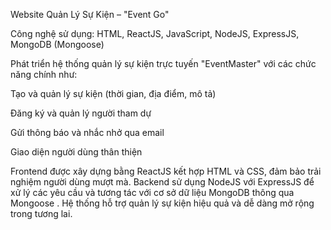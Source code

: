 Website Quản Lý Sự Kiện – "Event Go"

Công nghệ sử dụng: HTML, ReactJS, JavaScript, NodeJS, ExpressJS, MongoDB (Mongoose)

Phát triển hệ thống quản lý sự kiện trực tuyến "EventMaster" với các chức năng chính như:

Tạo và quản lý sự kiện (thời gian, địa điểm, mô tả)

Đăng ký và quản lý người tham dự

Gửi thông báo và nhắc nhở qua email

Giao diện người dùng thân thiện

Frontend được xây dựng bằng ReactJS kết hợp HTML và CSS, đảm bảo trải nghiệm người dùng mượt mà.
 Backend sử dụng NodeJS với ExpressJS để xử lý các yêu cầu và tương tác với cơ sở dữ liệu MongoDB thông qua Mongoose
. Hệ thống hỗ trợ quản lý sự kiện hiệu quả và dễ dàng mở rộng trong tương lai.
